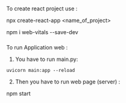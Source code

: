 ###
To create react project use : 

npx create-react-app <name_of_project>

npm i web-vitals --save-dev
###


To run Application web :

1) You have to run main.py:

`uvicorn main:app --reload`

2) Then you have to run web page (server) : 

npm start



